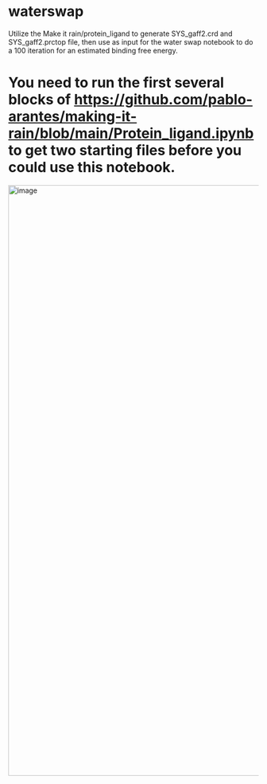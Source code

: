 # waterswap
Utilize the Make it rain/protein_ligand  to generate SYS_gaff2.crd and SYS_gaff2.prctop file, then use as input for the water swap notebook to do a 100 iteration for an estimated binding free energy.

# You need to run the first several blocks of https://github.com/pablo-arantes/making-it-rain/blob/main/Protein_ligand.ipynb to get two starting files before you could use this notebook.

<img width="1186" alt="image" src="https://user-images.githubusercontent.com/75652473/155684830-f53f212b-b295-4d49-86a0-d3a3e8bf9785.png">

